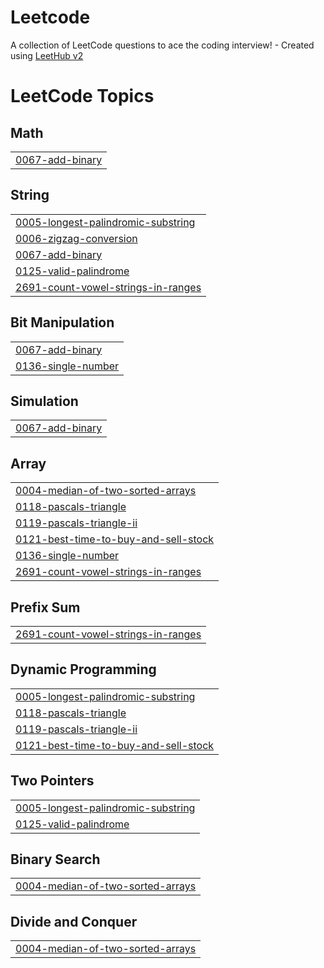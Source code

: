 # Leetcode
A collection of LeetCode questions to ace the coding interview! - Created using [LeetHub v2](https://github.com/arunbhardwaj/LeetHub-2.0)

<!---LeetCode Topics Start-->
# LeetCode Topics
## Math
|  |
| ------- |
| [0067-add-binary](https://github.com/Son2k5/Leetcode/tree/master/0067-add-binary) |
## String
|  |
| ------- |
| [0005-longest-palindromic-substring](https://github.com/Son2k5/Leetcode/tree/master/0005-longest-palindromic-substring) |
| [0006-zigzag-conversion](https://github.com/Son2k5/Leetcode/tree/master/0006-zigzag-conversion) |
| [0067-add-binary](https://github.com/Son2k5/Leetcode/tree/master/0067-add-binary) |
| [0125-valid-palindrome](https://github.com/Son2k5/Leetcode/tree/master/0125-valid-palindrome) |
| [2691-count-vowel-strings-in-ranges](https://github.com/Son2k5/Leetcode/tree/master/2691-count-vowel-strings-in-ranges) |
## Bit Manipulation
|  |
| ------- |
| [0067-add-binary](https://github.com/Son2k5/Leetcode/tree/master/0067-add-binary) |
| [0136-single-number](https://github.com/Son2k5/Leetcode/tree/master/0136-single-number) |
## Simulation
|  |
| ------- |
| [0067-add-binary](https://github.com/Son2k5/Leetcode/tree/master/0067-add-binary) |
## Array
|  |
| ------- |
| [0004-median-of-two-sorted-arrays](https://github.com/Son2k5/Leetcode/tree/master/0004-median-of-two-sorted-arrays) |
| [0118-pascals-triangle](https://github.com/Son2k5/Leetcode/tree/master/0118-pascals-triangle) |
| [0119-pascals-triangle-ii](https://github.com/Son2k5/Leetcode/tree/master/0119-pascals-triangle-ii) |
| [0121-best-time-to-buy-and-sell-stock](https://github.com/Son2k5/Leetcode/tree/master/0121-best-time-to-buy-and-sell-stock) |
| [0136-single-number](https://github.com/Son2k5/Leetcode/tree/master/0136-single-number) |
| [2691-count-vowel-strings-in-ranges](https://github.com/Son2k5/Leetcode/tree/master/2691-count-vowel-strings-in-ranges) |
## Prefix Sum
|  |
| ------- |
| [2691-count-vowel-strings-in-ranges](https://github.com/Son2k5/Leetcode/tree/master/2691-count-vowel-strings-in-ranges) |
## Dynamic Programming
|  |
| ------- |
| [0005-longest-palindromic-substring](https://github.com/Son2k5/Leetcode/tree/master/0005-longest-palindromic-substring) |
| [0118-pascals-triangle](https://github.com/Son2k5/Leetcode/tree/master/0118-pascals-triangle) |
| [0119-pascals-triangle-ii](https://github.com/Son2k5/Leetcode/tree/master/0119-pascals-triangle-ii) |
| [0121-best-time-to-buy-and-sell-stock](https://github.com/Son2k5/Leetcode/tree/master/0121-best-time-to-buy-and-sell-stock) |
## Two Pointers
|  |
| ------- |
| [0005-longest-palindromic-substring](https://github.com/Son2k5/Leetcode/tree/master/0005-longest-palindromic-substring) |
| [0125-valid-palindrome](https://github.com/Son2k5/Leetcode/tree/master/0125-valid-palindrome) |
## Binary Search
|  |
| ------- |
| [0004-median-of-two-sorted-arrays](https://github.com/Son2k5/Leetcode/tree/master/0004-median-of-two-sorted-arrays) |
## Divide and Conquer
|  |
| ------- |
| [0004-median-of-two-sorted-arrays](https://github.com/Son2k5/Leetcode/tree/master/0004-median-of-two-sorted-arrays) |
<!---LeetCode Topics End-->